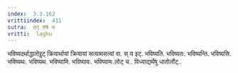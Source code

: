 ```yaml
---
index:  3.3.162
vrittiindex:  411
sutra:  ऌट् शेषे च
vritti:  laghu 
---
```


भविष्यदर्थाद्धातोरॢट् क्रियार्थायां क्रियायां सत्यामसत्यां वा. स् य इट्. भविष्यति. भविष्यतः. भविष्यन्ति. भविष्यसि. भविष्यथः. भविष्यथ. भविष्यामि. भविष्यावः. भविष्यामः.लोट् च.. विध्याद्यर्थेषु धातोर्लोट्..


